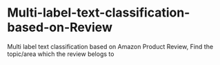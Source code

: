 # Multi-label-text-classification-based-on-Review
Multi label text classification based on Amazon Product Review, Find the topic/area which the review belogs to
